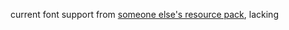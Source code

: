current font support from [someone else's resource pack](https://www.reddit.com/r/tokipona/comments/vc9dvn/poki_pi_sitelen_pona_a_minecraft_sitelen_pona/), lacking
